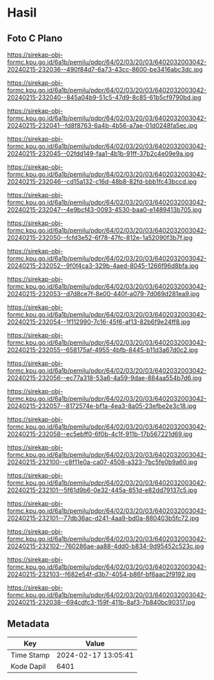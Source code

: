 # Hasil

## Foto C Plano

https://sirekap-obj-formc.kpu.go.id/6a1b/pemilu/pdpr/64/02/03/20/03/6402032003042-20240215-232036--490f84d7-6a73-43cc-8600-be3416abc3dc.jpg

https://sirekap-obj-formc.kpu.go.id/6a1b/pemilu/pdpr/64/02/03/20/03/6402032003042-20240215-232040--845a04b9-51c5-47d9-8c85-61b5cf9790bd.jpg

https://sirekap-obj-formc.kpu.go.id/6a1b/pemilu/pdpr/64/02/03/20/03/6402032003042-20240215-232041--fd8f8763-6a4b-4b56-a7ae-01d0248fa5ec.jpg

https://sirekap-obj-formc.kpu.go.id/6a1b/pemilu/pdpr/64/02/03/20/03/6402032003042-20240215-232045--02fdd149-faa1-4b1b-91ff-37b2c4e09e9a.jpg

https://sirekap-obj-formc.kpu.go.id/6a1b/pemilu/pdpr/64/02/03/20/03/6402032003042-20240215-232046--cd15a132-c16d-48b8-82fd-bbb1fc43bccd.jpg

https://sirekap-obj-formc.kpu.go.id/6a1b/pemilu/pdpr/64/02/03/20/03/6402032003042-20240215-232047--4e9bcf43-0093-4530-baa0-e1489413b705.jpg

https://sirekap-obj-formc.kpu.go.id/6a1b/pemilu/pdpr/64/02/03/20/03/6402032003042-20240215-232050--fcfd3e52-6f78-47fc-812e-1a52090f3b7f.jpg

https://sirekap-obj-formc.kpu.go.id/6a1b/pemilu/pdpr/64/02/03/20/03/6402032003042-20240215-232052--9f0f4ca3-329b-4aed-8045-1266f96d8bfa.jpg

https://sirekap-obj-formc.kpu.go.id/6a1b/pemilu/pdpr/64/02/03/20/03/6402032003042-20240215-232053--d7d8ce7f-8e00-440f-a079-7d069d281ea9.jpg

https://sirekap-obj-formc.kpu.go.id/6a1b/pemilu/pdpr/64/02/03/20/03/6402032003042-20240215-232054--1f112990-7c16-45f6-af13-82b6f9e24ff8.jpg

https://sirekap-obj-formc.kpu.go.id/6a1b/pemilu/pdpr/64/02/03/20/03/6402032003042-20240215-232055--658175af-4955-4bfb-8445-b11d3a67d0c2.jpg

https://sirekap-obj-formc.kpu.go.id/6a1b/pemilu/pdpr/64/02/03/20/03/6402032003042-20240215-232056--ec77a318-53a6-4a59-9dae-884aa554b7d6.jpg

https://sirekap-obj-formc.kpu.go.id/6a1b/pemilu/pdpr/64/02/03/20/03/6402032003042-20240215-232057--8172574e-bf1a-4ea3-8a05-23efbe2e3c18.jpg

https://sirekap-obj-formc.kpu.go.id/6a1b/pemilu/pdpr/64/02/03/20/03/6402032003042-20240215-232058--ec5ebff0-6f0b-4c1f-911b-17b567221d69.jpg

https://sirekap-obj-formc.kpu.go.id/6a1b/pemilu/pdpr/64/02/03/20/03/6402032003042-20240215-232100--c8f11e0a-ca07-4508-a323-7bc5fe0b9a60.jpg

https://sirekap-obj-formc.kpu.go.id/6a1b/pemilu/pdpr/64/02/03/20/03/6402032003042-20240215-232101--5f61d9b6-0e32-445a-851d-e82dd79137c5.jpg

https://sirekap-obj-formc.kpu.go.id/6a1b/pemilu/pdpr/64/02/03/20/03/6402032003042-20240215-232101--77db36ac-d241-4aa9-bd0a-880403b5fc72.jpg

https://sirekap-obj-formc.kpu.go.id/6a1b/pemilu/pdpr/64/02/03/20/03/6402032003042-20240215-232102--760286ae-aa88-4dd0-b834-9d95452c523c.jpg

https://sirekap-obj-formc.kpu.go.id/6a1b/pemilu/pdpr/64/02/03/20/03/6402032003042-20240215-232103--f682e54f-d3b7-4054-b86f-bf6aac2f9192.jpg

https://sirekap-obj-formc.kpu.go.id/6a1b/pemilu/pdpr/64/02/03/20/03/6402032003042-20240215-232038--694cdfc3-159f-411b-8af3-7b840bc90317.jpg


## Metadata

| Key        | Value               |
| ---------- | ------------------- |
| Time Stamp | 2024-02-17 13:05:41 |
| Kode Dapil | 6401                |



